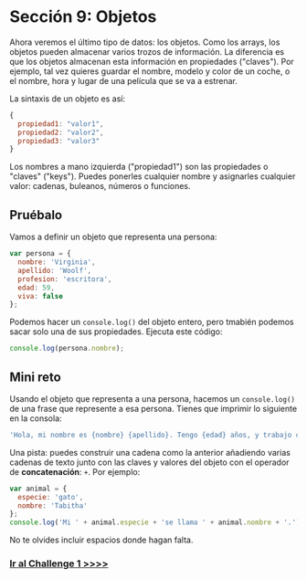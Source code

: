 # Sección 9: Objetos

Ahora veremos el último tipo de datos: los objetos. Como los arrays, los objetos pueden almacenar varios trozos de información. La diferencia es que los objetos almacenan esta información en propiedades ("claves"). 
Por ejemplo, tal vez quieres guardar el nombre, modelo y color de un coche, o el nombre, hora y lugar de una película que se va a estrenar.

La sintaxis de un objeto es así:

```js
{
  propiedad1: "valor1",
  propiedad2: "valor2",
  propiedad3: "valor3"
}
```

Los nombres a mano izquierda ("propiedad1") son las propiedades o "claves" ("keys"). Puedes ponerles cualquier nombre y asignarles cualquier valor: cadenas, buleanos, números o funciones.

## Pruébalo

Vamos a definir un objeto que representa una persona:

```js
var persona = {
  nombre: 'Virginia',
  apellido: 'Woolf',
  profesion: 'escritora',
  edad: 59,
  viva: false
};
```

Podemos hacer un `console.log()` del objeto entero, pero tmabién podemos sacar solo una de sus propiedades. Ejecuta este código:

```js
console.log(persona.nombre);
```

## Mini reto

Usando el objeto que representa a una persona, hacemos un `console.log()` de una frase que represente a esa persona. Tienes que imprimir lo siguiente en la consola:

```js
'Hola, mi nombre es {nombre} {apellido}. Tengo {edad} años, y trabajo como {profesion}.';
```

Una pista: puedes construir una cadena como la anterior añadiendo varias cadenas de texto junto con las claves y valores del objeto con el operador de <strong>concatenación</strong>: `+`. Por ejemplo:

```js
var animal = {
  especie: 'gato',
  nombre: 'Tabitha'
};
console.log('Mi ' + animal.especie + 'se llama ' + animal.nombre + '.');
```

No te olvides incluir espacios donde hagan falta.

### [Ir al Challenge 1 >>>>](https://github.com/node-girls/beginners-javascript-spanish/blob/master/challenge01-es.md)
